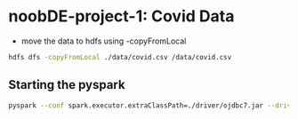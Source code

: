 # noobDE-project-1: Covid Data

- move the data to hdfs using -copyFromLocal
```bash
hdfs dfs -copyFromLocal ./data/covid.csv /data/covid.csv
```
## Starting the pyspark

```bash
pyspark --conf spark.executor.extraClassPath=./driver/ojdbc7.jar --driver-class-path ./driver/ojdbc7.jar --jars ./driver/ojdbc7.jar
```
